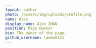 ```yaml
---
layout: author
photo: /assets/img/uploads/profile.png
name: Alex
display_name: Alex ZHAN
position: Page Owener
bio: The owner of the page.
github_username: laomo8121
---
```

